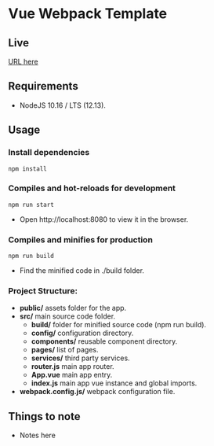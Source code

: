 # Vue Webpack Template

## Live

[URL here]()

## Requirements

- NodeJS 10.16 / LTS (12.13).

## Usage

### Install dependencies

```
npm install
```

### Compiles and hot-reloads for development

```
npm run start
```

- Open http://localhost:8080 to view it in the browser.

### Compiles and minifies for production

```
npm run build
```
- Find the minified code in ./build folder.

### Project Structure:

- **public/** assets folder for the app.
- **src/** main source code folder.
  - **build/** folder for minified source code (npm run build).
  - **config/** configuration directory.
  - **components/** reusable component directory.
  - **pages/** list of pages.
  - **services/** third party services.
  - **router.js** main app router.
  - **App.vue** main app entry.
  - **index.js** main app vue instance and global imports.
- **webpack.config.js/** webpack configuration file.

## Things to note

- Notes here